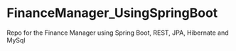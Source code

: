 # FinanceManager_UsingSpringBoot
Repo for the Finance Manager using Spring Boot, REST, JPA, Hibernate and MySql
